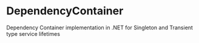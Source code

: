 # DependencyContainer
Dependency Container implementation in .NET for Singleton and Transient type service lifetimes
